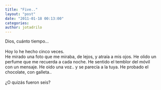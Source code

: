 ```yaml
---
title: "Five.."
layout: "post"
date: "2011-01-18 00:13:00"
categories: 
author: jotadrilo
---
```


<div class="css-full-post-content js-full-post-content">
Dios, cuánto tiempo...<br /><br />Hoy lo he hecho cinco veces.<br />He mirado una foto que me miraba, de lejos, y atraía a mis ojos. He olido un perfume que me recuerda a cada noche. He sentido el temblor del móvil con un mensaje. He oido una voz.. y se parecía a la tuya. He probado el chocolate, con galleta..<br /><br />¿O quizás fueron seis?
</div>